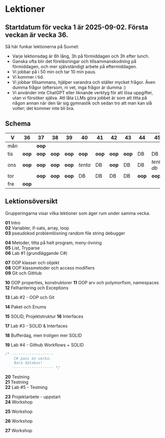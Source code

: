 # Lektioner

## **Startdatum för vecka 1 är 2025-09-02. Första veckan är vecka 36.**

Så här funkar lektionerna på Suvnet:

* Varje lektionsdag är 6h lång, 3h på förmiddagen och 3h efter lunch.
* Ganska ofta blir det föreläsningar och tillsammanskodning på förmiddagen, och mer självständigt arbete på eftermiddagen.
* Vi jobbar på i 50 min och tar 10 min paus.
* Vi kommer i tid.
* Vi jobbar tillsammans, hjälper varandra och ställer mycket frågor. Även dumma frågor (eftersom, ni vet, inga frågor är dumma :)
* Vi använder inte ChatGPT eller liknande verktyg för att lösa uppgifter, utan vi försöker själva. Att låta LLMs göra jobbet är som att titta på någon annan när den lär sig gymnastik och sedan tro att man kan slå volter; det kommer inte bli bra.

## Schema

| V   |   36  |   37  |   38  |  39   | 40    |   41  |   42  |   43  |   44  |  45    | 46 |   47  |   48  | 49    |  50   | 51    |
|-----|-------|-------|-------|-------|-------|-------|-------|-------|-------|--------|----|-------|-------|-------|-------|-------|
| mån |       |**oop**|       |       |       |       |       |       |       |        |    |       |       |       |       |       |
| tis |**oop**|**oop**|**oop**|**oop**|**oop**|**oop**|**oop**|**oop**|DB     |DB      | DB |**oop**|**oop**|DB     |**oop**|DB     |
| ons |**oop**|**oop**|**oop**|**oop**|*tenta*  |DB     |**oop**|DB     |DB     |*tenta db*| DB |**oop**|**oop**|DB     |       |DB     |
| tor |       |**oop**|**oop**|**oop**|DB     |DB     |DB     |DB     |**oop**|**oop** | DB |**oop**|DB     |**oop**|DB     |**oop**|
| fre |**oop**|       |       |       |       |       |       |       |       |        |    |       |       |       |       |       |

## Lektionsöversikt

Grupperingarna visar vilka lektioner som äger rum under samma vecka.

**01** Intro  
**02** Variabler, if-sats, array, loop  
**03** pseudokod problemlösning random file string debugger  

**04** Metoder, titta på helt program, meny-övning  
**05** List, Tryparse  
**06** Lab #1 (grundläggande C#)  

**07** OOP klasser och objekt  
**08** OOP klassmetoder och access modifiers  
**09** Git och GitHub  

**10** OOP properties, konstruktorer 
**11** OOP arv och polymorfism, namespaces  
**12** Felhantering och Exceptions

**13** Lab #2 - OOP och Git

**14** Paket och Enums

**15** SOLID, Projektstruktur
**16** Interfaces

**17** Lab #3 - SOLID & Interfaces

**18** Bufferdag, men troligen mer SOLID

**19** Lab #4 - Github Workflows + SOLID

```cs
/* -------------------
    C# paus en vecka.
    Bara databas!  
   ------------------- */  
```

**20** Testning  
**21** Testning  
**22** Lab #5 - Testning  

**23** Projektarbete - uppstart  
**24** Workshop  
 
**25** Workshop  

**26** Workshop  

**27** Workshop  